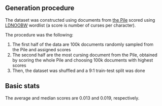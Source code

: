 ## Generation procedure

The dataset was constructed using documents from [the Pile](https://pile.eleuther.ai/) scored using [LDNOOBW](https://github.com/LDNOOBW/List-of-Dirty-Naughty-Obscene-and-Otherwise-Bad-Words) wordlist (a score is number of curses per character). 

The procedure was the following:
1. The first half of the data are 100k documents randomly sampled from the Pile and assigned scores
2. The second half are the most cursing document from the Pile, obtained by scoring the whole Pile and choosing 100k documents with highest scores
3. Then, the dataset was shuffled and a 9:1 train-test split was done

## Basic stats

The average and median scores are 0.013 and 0.019, respectively.